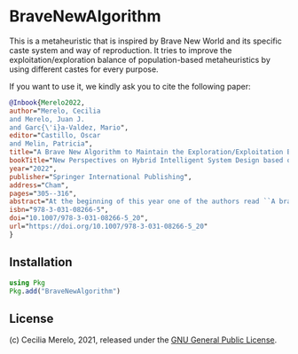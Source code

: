 # BraveNewAlgorithm

This is a metaheuristic that is inspired by Brave New World and its specific caste system and way of reproduction. It tries to improve the exploitation/exploration balance of population-based metaheuristics by using different castes for every purpose.

If you want to use it, we kindly ask you to cite the following paper:

```bibtex
@Inbook{Merelo2022,
author="Merelo, Cecilia
and Merelo, Juan J.
and Garc{\'i}a-Valdez, Mario",
editor="Castillo, Oscar
and Melin, Patricia",
title="A Brave New Algorithm to Maintain the Exploration/Exploitation Balance",
bookTitle="New Perspectives on Hybrid Intelligent System Design based on Fuzzy Logic, Neural Networks and Metaheuristics",
year="2022",
publisher="Springer International Publishing",
address="Cham",
pages="305--316",
abstract="At the beginning of this year one of the authors read ``A brave new world'', a novel by Aldous Huxley. This book describes a dystopia, which anticipates the development of world-scale breeding technology, and how this technology creates the optimal human race. Taking into account that when talking about genetic algorithms our goal is to achieve the optimum solution of a problem, and this book kind of describes the process for making the ``perfect human'', or rather the ``perfect human population'', we will try to work on this parallelism in this paper, trying to find what is the key to the evolution processes described in the book. The goal is to develop a genetic algorithm based on the fecundation process of the book and compare it to other algorithms to see how it behaves, by investigating how the division in castes affects the diversity in the poblation. In this paper we describe the implementation of such algorithm in the programming language Julia, and how design and implementation decisions impact algorithmic and runtime performance.",
isbn="978-3-031-08266-5",
doi="10.1007/978-3-031-08266-5_20",
url="https://doi.org/10.1007/978-3-031-08266-5_20"
}
```

## Installation

```julia
using Pkg
Pkg.add("BraveNewAlgorithm")
```

## License

(c) Cecilia Merelo, 2021, released under the [GNU General Public License](LICENSE).